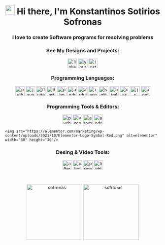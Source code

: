 <h1 align="center"> <img src="https://raw.githubusercontent.com/aemmadi/aemmadi/master/wave.gif" width="30"> Hi there, I'm Konstantinos Sotirios Sofronas </h1>


<h3 align="center">I love to create Software programs for resolving problems</h3> 


<!-- <p align="center"><img src="https://github-readme-streak-stats.herokuapp.com/?user=sofronas&theme=black-ice&hide_border=true&stroke=0000&background=0D1117&ring=e05397&fire=e05397&currStreakLabel=e05397&bg_color=30,e96443,904e95&title_color=fff&text_color=fff" alt="pouyamaroufi" /></p> -->


<h3 align="center">See My Designs and Projects:</h3>
<p align="center">
<a href="https://www.linkedin.com/in/konstantinos-sofronas-161521101/" target="blank"><img align="center" src="https://www.vectorlogo.zone/logos/linkedin/linkedin-tile.svg" alt="linkedin" height="30" width="30" /></a>
<a href="[https://www.youtube.com/channel/UCDyv2STOk7SU8_eNOPkvbCw](https://www.youtube.com/channel/UCQgEEH787_D4JJgRTbQ7itw)" target="blank"><img align="center" src="https://www.vectorlogo.zone/logos/youtube/youtube-tile.svg" alt="youtube" height="30" width="30" /></a>
<a href="https://www.instagram.com/sofron_photography" target="blank"><img align="center" src="https://www.vectorlogo.zone/logos/instagram/instagram-tile.svg" alt="instagram" height="30" width="30" /></a>

</p>

<h3 align="center">Programming Languages:</h3> 


<p align="center">
    <img src="https://www.vectorlogo.zone/logos/python/python-icon.svg" alt="python" width="30" height="30"/> 
    <img src="https://www.vectorlogo.zone/logos/java/java-icon.svg" alt="java" width="30" height="30"/>
    <img src="https://www.vectorlogo.zone/logos/flutterio/flutterio-icon.svg" alt="flutter" width="30" height="30"/>
    <img src="https://www.vectorlogo.zone/logos/dartlang/dartlang-icon.svg" alt="dart" width="30" height="30"/> 
    <img src="https://www.vectorlogo.zone/logos/php/php-icon.svg" alt="php" width="30" height="30"/> 
    <img src="https://www.vectorlogo.zone/logos/android/android-official.svg" alt="android" width="30" height="30"/> 
    <img src="https://www.vectorlogo.zone/logos/arduino/arduino-icon.svg" alt="arduino" width="30" height="30"/> 
    <img src="https://www.vectorlogo.zone/logos/raspberrypi/raspberrypi-icon.svg" alt="raspberrypi" width="30" height="30"/> 
    <img src="https://www.vectorlogo.zone/logos/sqlite/sqlite-icon.svg" alt="sqlite" width="30" height="30"/> 
    <img src="https://www.vectorlogo.zone/logos/w3_html5/w3_html5-icon.svg" alt="html" width="30" height="30"/> 
    <img src="https://www.vectorlogo.zone/logos/w3_css/w3_css-icon.svg" alt="css" width="30" height="30"/> 
    <img src="https://upload.vectorlogo.zone/logos/javascript/images/239ec8a4-163e-4792-83b6-3f6d96911757.svg" alt="js" width="30" height="30"/> 
    <img src="https://www.vectorlogo.zone/logos/getbootstrap/getbootstrap-icon.svg" alt="bootstrap" width="30" height="30"/>
</p>

<h3 align="center">Programming Tools & Editors:</h3>
<p align="center">
    <img src="https://seeklogo.com/images/P/pycharm-logo-51B1427388-seeklogo.com.png" alt="pycharm" width="30" height="30"/>
    <img src="https://www.vectorlogo.zone/logos/visualstudio_code/visualstudio_code-icon.svg" alt="vscode" width="30" height="30"/>
    <img src="https://www.vectorlogo.zone/logos/atom_io/atom_io-icon.svg" alt="atom" width="30" height="30"/>
    <img src="https://upload.vectorlogo.zone/logos/android_studio/images/bc43bbac-e239-4ae9-829a-9809e57a8bc0.svg" alt="android_studio" width="30" height="30"/> 
    
    <img src="https://elementor.com/marketing/wp-content/uploads/2021/10/Elementor-Logo-Symbol-Red.png" alt=elementor" width="30" height="30"/> 
</p>


<h3 align="center">Desing & Video Tools:</h3>
<p align="center">
    <img src="https://seeklogo.com/images/A/adobe-after-effects-logo-960B473FE4-seeklogo.com.png" alt="after effect" width="30" height="30"/>
    <img src="https://seeklogo.com/images/P/photoshop-2020-logo-37B02055A4-seeklogo.com.png" alt="photoshop" width="30" height="30"/>
    <img src="https://seeklogo.com/images/A/adobe-premiere-logo-0B31ECF881-seeklogo.com.png" alt="premier" width="30" height="30"/>
    <img src="https://seeklogo.com/images/A/adobe-lightroom-logo-6A4DC55983-seeklogo.com.png" alt="lightroom" width="30" height="30"/>
</p>



<br>
<p align="center"><img height="180em" src="https://github-readme-stats.vercel.app/api?username=sofronas&hide_border=true&count_private=true&show_icons=true&theme=radical&bg_color=0D1117" alt="sofronas" align = "center"/>
<img height="180em" src="https://github-readme-stats.vercel.app/api/top-langs?username=sofronas&show_icons=true&locale=en&layout=compact&hide_border=true&theme=radical&bg_color=0D1117" alt="sofronas" align = "center"/></p>
